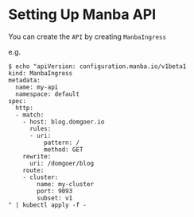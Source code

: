 # Setting Up Manba API

You can create the `API` by creating `ManbaIngress`

e.g.

```shell script
$ echo "apiVersion: configuration.manba.io/v1beta1
kind: ManbaIngress
metadata:
  name: my-api
  namespace: default
spec:
  http:
  - match:
    - host: blog.domgoer.io
      rules:
      - uri:
          pattern: /
          method: GET
    rewrite:
      uri: /domgoer/blog
    route:
    - cluster:
        name: my-cluster
        port: 9093
        subset: v1
" | kubectl apply -f -
```
